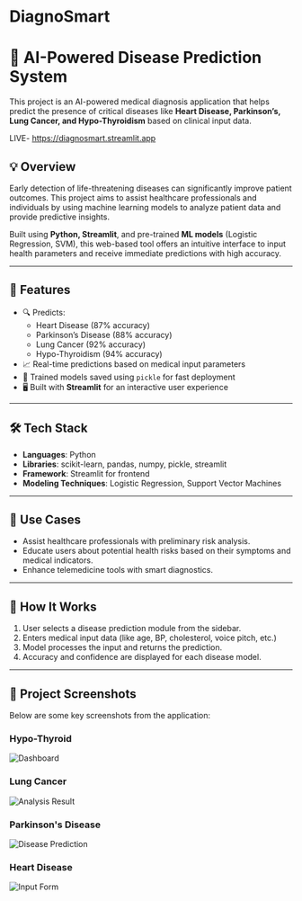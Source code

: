 # DiagnoSmart

# 🧠 AI-Powered Disease Prediction System

This project is an AI-powered medical diagnosis application that helps predict the presence of critical diseases like **Heart Disease, Parkinson’s, Lung Cancer, and Hypo-Thyroidism** based on clinical input data.

LIVE- https://diagnosmart.streamlit.app

## 💡 Overview

Early detection of life-threatening diseases can significantly improve patient outcomes. This project aims to assist healthcare professionals and individuals by using machine learning models to analyze patient data and provide predictive insights.

Built using **Python, Streamlit**, and pre-trained **ML models** (Logistic Regression, SVM), this web-based tool offers an intuitive interface to input health parameters and receive immediate predictions with high accuracy.

---

## 🚀 Features

- 🔍 Predicts:
  - Heart Disease (87% accuracy)
  - Parkinson’s Disease (88% accuracy)
  - Lung Cancer (92% accuracy)
  - Hypo-Thyroidism (94% accuracy)
- 📈 Real-time predictions based on medical input parameters
- 💾 Trained models saved using `pickle` for fast deployment
- 🖥️ Built with **Streamlit** for an interactive user experience


---

## 🛠️ Tech Stack

- **Languages**: Python
- **Libraries**: scikit-learn, pandas, numpy, pickle, streamlit
- **Framework**: Streamlit for frontend
- **Modeling Techniques**: Logistic Regression, Support Vector Machines

---

## 🎯 Use Cases

- Assist healthcare professionals with preliminary risk analysis.
- Educate users about potential health risks based on their symptoms and medical indicators.
- Enhance telemedicine tools with smart diagnostics.

---

## 🧪 How It Works

1. User selects a disease prediction module from the sidebar.
2. Enters medical input data (like age, BP, cholesterol, voice pitch, etc.)
3. Model processes the input and returns the prediction.
4. Accuracy and confidence are displayed for each disease model.

---


## 📸 Project Screenshots

Below are some key screenshots from the application:

### Hypo-Thyroid
![Dashboard](https://github.com/user-attachments/assets/2b2994f9-b386-4c59-90d0-637452796a28)

### Lung Cancer
![Analysis Result](https://github.com/user-attachments/assets/ab41757f-138d-45df-88ee-27bfda294663)

### Parkinson's Disease
![Disease Prediction](https://github.com/user-attachments/assets/b02d8401-cecb-4ee9-b267-371599bd1e82)

### Heart Disease
![Input Form](https://github.com/user-attachments/assets/002e6fc2-8195-41fd-b867-2f8e639b0ae2)

